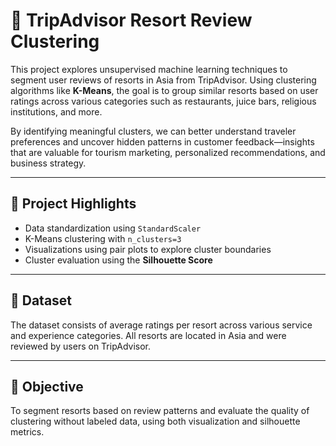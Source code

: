 # 🧭 TripAdvisor Resort Review Clustering

This project explores unsupervised machine learning techniques to segment user reviews of resorts in Asia from TripAdvisor. Using clustering algorithms like **K-Means**, the goal is to group similar resorts based on user ratings across various categories such as restaurants, juice bars, religious institutions, and more.

By identifying meaningful clusters, we can better understand traveler preferences and uncover hidden patterns in customer feedback—insights that are valuable for tourism marketing, personalized recommendations, and business strategy.

---

## 🧠 Project Highlights

- Data standardization using `StandardScaler`  
- K-Means clustering with `n_clusters=3`  
- Visualizations using pair plots to explore cluster boundaries  
- Cluster evaluation using the **Silhouette Score**

---

## 📁 Dataset

The dataset consists of average ratings per resort across various service and experience categories. All resorts are located in Asia and were reviewed by users on TripAdvisor.

---

## 🚀 Objective

To segment resorts based on review patterns and evaluate the quality of clustering without labeled data, using both visualization and silhouette metrics.